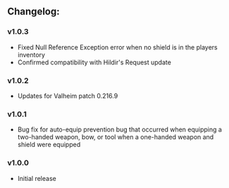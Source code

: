 ## Changelog:

### v1.0.3
- Fixed Null Reference Exception error when no shield is in the players inventory
- Confirmed compatibility with Hildir's Request update

### v1.0.2
- Updates for Valheim patch 0.216.9

### v1.0.1
- Bug fix for auto-equip prevention bug that occurred when equipping a two-handed weapon, bow, or tool when a one-handed weapon and shield were equipped

### v1.0.0
- Initial release